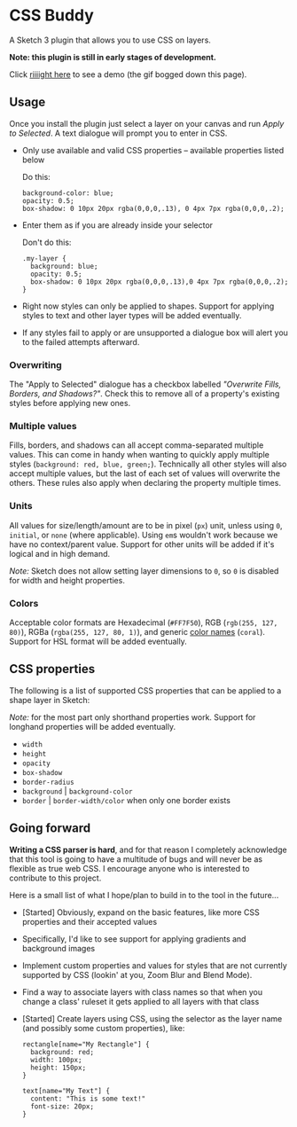 # CSS Buddy

A Sketch 3 plugin that allows you to use CSS on layers.

**Note: this plugin is still in early stages of development.**

Click [riiiight here](https://dl.dropboxusercontent.com/s/k1nspcamay3tre0/CSSBuddyDemo.gif?dl=0) to see a demo (the gif bogged down this page).

## Usage

Once you install the plugin just select a layer on your canvas and run _Apply to Selected_. A text dialogue will prompt you to enter in CSS.

* Only use available and valid CSS properties – available properties listed below

    Do this:
    ```
    background-color: blue;
    opacity: 0.5;
    box-shadow: 0 10px 20px rgba(0,0,0,.13), 0 4px 7px rgba(0,0,0,.2);
    ```

* Enter them as if you are already inside your selector

    Don't do this:
    ```
    .my-layer {
      background: blue;
      opacity: 0.5;
      box-shadow: 0 10px 20px rgba(0,0,0,.13),0 4px 7px rgba(0,0,0,.2);
    }
    ```

* Right now styles can only be applied to shapes. Support for applying styles to text and other layer types will be added eventually.
* If any styles fail to apply or are unsupported a dialogue box will alert you to the failed attempts afterward.


### Overwriting
The "Apply to Selected" dialogue has a checkbox labelled _"Overwrite Fills, Borders, and Shadows?"_. Check this to remove all of a property's existing styles before applying new ones.

### Multiple values
Fills, borders, and shadows can all accept comma-separated multiple values. This can come in handy when wanting to quickly apply multiple styles (`background: red, blue, green;`). Technically all other styles will also accept multiple values, but the last of each set of values will overwrite the others. These rules also apply when declaring the property multiple times.

### Units
All values for size/length/amount are to be in pixel (`px`) unit, unless using `0`, `initial`, or `none` (where applicable). Using `em`s wouldn't work because we have no context/parent value. Support for other units will be added if it's logical and in high demand.

_Note:_ Sketch does not allow setting layer dimensions to `0`, so `0` is disabled for width and height properties.

### Colors
Acceptable color formats are Hexadecimal (`#FF7F50`), RGB (`rgb(255, 127, 80)`), RGBa (`rgba(255, 127, 80, 1)`), and generic [color names](http://www.crockford.com/wrrrld/color.html) (`coral`). Support for HSL format will be added eventually.

## CSS properties
The following is a list of supported CSS properties that can be applied to a shape layer in Sketch:

_Note:_ for the most part only shorthand properties work. Support for longhand properties will be added eventually.

* `width`
* `height`
* `opacity`
* `box-shadow`
* `border-radius`
* `background` | `background-color`
* `border` | `border-width/color` when only one border exists

## Going forward

**Writing a CSS parser is hard**, and for that reason I completely acknowledge that this tool is going to have a multitude of bugs and will never be as flexible as true web CSS. I encourage anyone who is interested to contribute to this project.

Here is a small list of what I hope/plan to build in to the tool in the future...

* [Started] Obviously, expand on the basic features, like more CSS properties and their accepted values
* Specifically, I'd like to see support for applying gradients and background images
* Implement custom properties and values for styles that are not currently supported by CSS (lookin' at you, Zoom Blur and Blend Mode).
* Find a way to associate layers with class names so that when you change a class' ruleset it gets applied to all layers with that class
* [Started] Create layers using CSS, using the selector as the layer name (and possibly some custom properties), like:

    ```
    rectangle[name="My Rectangle"] {
      background: red;
      width: 100px;
      height: 150px;
    }
    
    text[name="My Text"] {
      content: "This is some text!"
      font-size: 20px;
    }
    ```